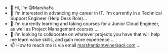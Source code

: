 - 👋 Hi, I’m @MarshaFa
- 👀 I’m interested in advancing my career in IT. I'm currently in a Technical Support Engineer (Help Desk Role)...
- 🌱 I’m currently learning and taking courses for a Junior Cloud Engineer, as well as Project Management courses  ...
- 💞️ I’m looking to collaborate on whatever projects you have that will help me learn value skills, and gain more experience ..
- 📫 How to reach me is via email marshantiantwine@aol.com ...

<!---
MarshaFa/MarshaFa is a ✨ special ✨ repository because its `README.md` (this file) appears on your GitHub profile.
You can click the Preview link to take a look at your changes.
--->
